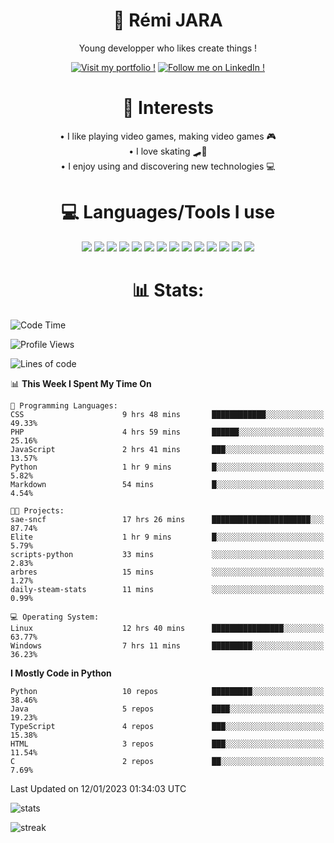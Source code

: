 <div align="center">
  


# 💫 Rémi JARA

Young developper who likes create things ! 
  
  [![Visit my portfolio !](https://img.shields.io/badge/Visit%20My%20portfolio!-%23DD0031?style=for-the-badge&logo=github)](http://remi-jara.fr)
  [![Follow me on LinkedIn !](https://img.shields.io/badge/Follow%20me%20on%20LinkedIn!-%231572B6?style=for-the-badge&logo=linkedin)](https://www.linkedin.com/in/rémi-jara-516b30222/)
# 🧍 Interests

  • I like playing video games, making video games 🎮  \
  • I love skating 🛹🤘 \
  • I enjoy using and discovering new technologies 💻 

 # 💻 Languages/Tools I use

  <img src="https://img.shields.io/badge/Java-ED8B00?style=for-the-badge&logo=java&logoColor=white"/>
  <img src="https://img.shields.io/badge/JavaScript-323330?style=for-the-badge&logo=javascript&logoColor=F7DF1E"/>
  <img src="https://img.shields.io/badge/TypeScript-007ACC?style=for-the-badge&logo=typescript&logoColor=white"/>
  <img src="https://img.shields.io/badge/html5-%23E34F26.svg?style=for-the-badge&logo=html5&logoColor=white"/>
  <img src="https://img.shields.io/badge/css3-%231572B6.svg?style=for-the-badge&logo=css3&logoColor=white"/>
  <img src="https://img.shields.io/badge/SCSS-hotpink.svg?style=for-the-badge&logo=SASS&logoColor=white"/>
  <img src="https://img.shields.io/badge/php-%23777BB4.svg?style=for-the-badge&logo=php&logoColor=white"/>
  <img src="https://img.shields.io/badge/angular-%23DD0031.svg?style=for-the-badge&logo=angular&logoColor=white"/>
  <img src="https://img.shields.io/badge/mysql-%2300f.svg?style=for-the-badge&logo=mysql&logoColor=white"/>
  <img src="https://img.shields.io/badge/Python-FFD43B?style=for-the-badge&logo=python&logoColor=blue"/>
  <img src="https://img.shields.io/badge/c-%2300599C.svg?style=for-the-badge&logo=c&logoColor=white"/>
  <img src="https://img.shields.io/badge/Visual_Studio_Code-0078D4?style=for-the-badge&logo=visual%20studio%20code&logoColor=white"/>
  <img src="https://img.shields.io/badge/Arch%20Linux-1793D1?logo=arch-linux&logoColor=fff&style=for-the-badge"/>
  <img src="https://img.shields.io/badge/Linux-FCC624?style=for-the-badge&logo=linux&logoColor=black"/>
  
  
  
# 📊 Stats:
  
  </div>
  
<!--START_SECTION:waka-->
![Code Time](http://img.shields.io/badge/Code%20Time-342%20hrs%2023%20mins-blue)

![Profile Views](http://img.shields.io/badge/Profile%20Views-22-blue)

![Lines of code](https://img.shields.io/badge/From%20Hello%20World%20I%27ve%20Written-52%20Thousand%20lines%20of%20code-blue)

📊 **This Week I Spent My Time On** 

```text
💬 Programming Languages: 
CSS                      9 hrs 48 mins       ████████████░░░░░░░░░░░░░   49.33% 
PHP                      4 hrs 59 mins       ██████░░░░░░░░░░░░░░░░░░░   25.16% 
JavaScript               2 hrs 41 mins       ███░░░░░░░░░░░░░░░░░░░░░░   13.57% 
Python                   1 hr 9 mins         █░░░░░░░░░░░░░░░░░░░░░░░░   5.82% 
Markdown                 54 mins             █░░░░░░░░░░░░░░░░░░░░░░░░   4.54%

🐱‍💻 Projects: 
sae-sncf                 17 hrs 26 mins      ██████████████████████░░░   87.74% 
Elite                    1 hr 9 mins         █░░░░░░░░░░░░░░░░░░░░░░░░   5.79% 
scripts-python           33 mins             ░░░░░░░░░░░░░░░░░░░░░░░░░   2.83% 
arbres                   15 mins             ░░░░░░░░░░░░░░░░░░░░░░░░░   1.27% 
daily-steam-stats        11 mins             ░░░░░░░░░░░░░░░░░░░░░░░░░   0.99%

💻 Operating System: 
Linux                    12 hrs 40 mins      ████████████████░░░░░░░░░   63.77% 
Windows                  7 hrs 11 mins       █████████░░░░░░░░░░░░░░░░   36.23%

```

**I Mostly Code in Python** 

```text
Python                   10 repos            █████████░░░░░░░░░░░░░░░░   38.46% 
Java                     5 repos             ████░░░░░░░░░░░░░░░░░░░░░   19.23% 
TypeScript               4 repos             ███░░░░░░░░░░░░░░░░░░░░░░   15.38% 
HTML                     3 repos             ███░░░░░░░░░░░░░░░░░░░░░░   11.54% 
C                        2 repos             ██░░░░░░░░░░░░░░░░░░░░░░░   7.69%

```



 Last Updated on 12/01/2023 01:34:03 UTC
<!--END_SECTION:waka-->
![stats](https://github-readme-stats.vercel.app/api?username=icepick4&count_private=true&show_icons=true&theme=tokyonight)

![streak](https://github-readme-streak-stats.herokuapp.com/?user=icepick4&theme=tokyonight&hide_border=false)



